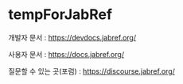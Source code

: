 # tempForJabRef

개발자 문서 : https://devdocs.jabref.org/

사용자 문서 : https://docs.jabref.org/

질문할 수 있는 곳(포럼) : https://discourse.jabref.org/
